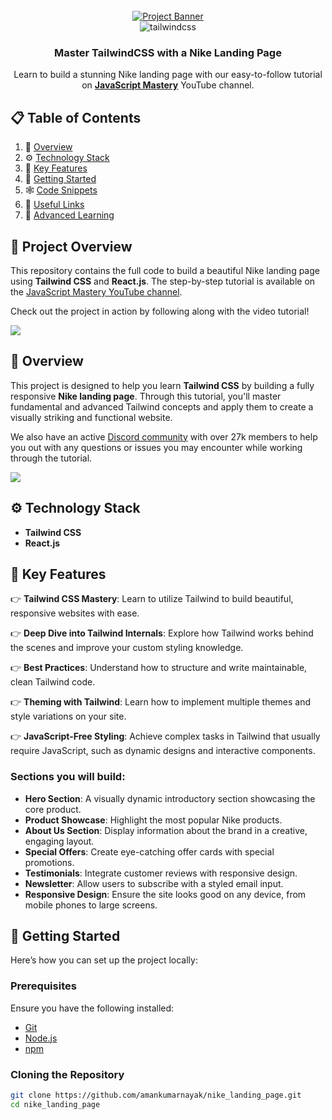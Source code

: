 <div align="center">
  <br />
    <a href="https://youtu.be/tS7upsfuxmo?feature=shared" target="_blank">
      <img src="https://github.com/amankumarnayak/nike_landing_page/assets/151519281/36013f49-ba13-47ad-a6c4-f9d58bfae7fc" alt="Project Banner">
    </a>
  <br />

  <div>
    <img src="https://img.shields.io/badge/-Tailwind_CSS-black?style=for-the-badge&logoColor=white&logo=tailwindcss&color=06B6D4" alt="tailwindcss" />
  </div>

  <h3 align="center">Master TailwindCSS with a Nike Landing Page</h3>

   <div align="center">
     Learn to build a stunning Nike landing page with our easy-to-follow tutorial on <a href="https://www.youtube.com/@javascriptmastery/videos" target="_blank"><b>JavaScript Mastery</b></a> YouTube channel.
    </div>
</div>

## 📋 <a name="table">Table of Contents</a>

1. 🤖 [Overview](#overview)
2. ⚙️ [Technology Stack](#tech-stack)
3. 🔋 [Key Features](#features)
4. 🤸 [Getting Started](#quick-start)
5. 🕸️ [Code Snippets](#snippets)
6. 🔗 [Useful Links](#links)
7. 🚀 [Advanced Learning](#more)

## 🚨 Project Overview

This repository contains the full code to build a beautiful Nike landing page using **Tailwind CSS** and **React.js**. The step-by-step tutorial is available on the [JavaScript Mastery YouTube channel](https://www.youtube.com/@javascriptmastery/videos). 

Check out the project in action by following along with the video tutorial!

<a href="https://youtu.be/tS7upsfuxmo?feature=shared" target="_blank"><img src="https://github.com/sujatagunale/EasyRead/assets/151519281/1736fca5-a031-4854-8c09-bc110e3bc16d" /></a>

## <a name="overview">🤖 Overview</a>

This project is designed to help you learn **Tailwind CSS** by building a fully responsive **Nike landing page**. Through this tutorial, you'll master fundamental and advanced Tailwind concepts and apply them to create a visually striking and functional website.

We also have an active [Discord community](https://discord.com/invite/n6EdbFJ) with over 27k members to help you out with any questions or issues you may encounter while working through the tutorial.

<a href="https://discord.com/invite/n6EdbFJ" target="_blank"><img src="https://github.com/sujatagunale/EasyRead/assets/151519281/618f4872-1e10-42da-8213-1d69e486d02e" /></a>

## <a name="tech-stack">⚙️ Technology Stack</a>

- **Tailwind CSS**
- **React.js**

## <a name="features">🔋 Key Features</a>

👉 **Tailwind CSS Mastery**: Learn to utilize Tailwind to build beautiful, responsive websites with ease.

👉 **Deep Dive into Tailwind Internals**: Explore how Tailwind works behind the scenes and improve your custom styling knowledge.

👉 **Best Practices**: Understand how to structure and write maintainable, clean Tailwind code.

👉 **Theming with Tailwind**: Learn how to implement multiple themes and style variations on your site.

👉 **JavaScript-Free Styling**: Achieve complex tasks in Tailwind that usually require JavaScript, such as dynamic designs and interactive components.

### Sections you will build:

- **Hero Section**: A visually dynamic introductory section showcasing the core product.
- **Product Showcase**: Highlight the most popular Nike products.
- **About Us Section**: Display information about the brand in a creative, engaging layout.
- **Special Offers**: Create eye-catching offer cards with special promotions.
- **Testimonials**: Integrate customer reviews with responsive design.
- **Newsletter**: Allow users to subscribe with a styled email input.
- **Responsive Design**: Ensure the site looks good on any device, from mobile phones to large screens.

## <a name="quick-start">🤸 Getting Started</a>

Here’s how you can set up the project locally:

### Prerequisites

Ensure you have the following installed:

- [Git](https://git-scm.com/)
- [Node.js](https://nodejs.org/en)
- [npm](https://www.npmjs.com/)

### Cloning the Repository

```bash
git clone https://github.com/amankumarnayak/nike_landing_page.git
cd nike_landing_page

